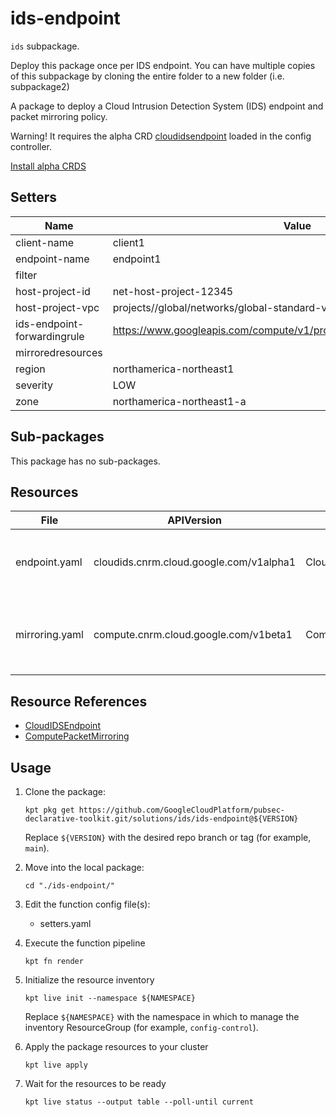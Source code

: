 <!-- BEGINNING OF PRE-COMMIT-BLUEPRINT DOCS HOOK:TITLE -->
# ids-endpoint


<!-- END OF PRE-COMMIT-BLUEPRINT DOCS HOOK:TITLE -->

<!-- BEGINNING OF PRE-COMMIT-BLUEPRINT DOCS HOOK:BODY -->
`ids` subpackage.

Deploy this package once per IDS endpoint. You can have multiple copies of this subpackage by cloning the entire folder to a new folder (i.e. subpackage2)

A package to deploy a Cloud Intrusion Detection System (IDS) endpoint and packet mirroring policy.

Warning! It requires the alpha CRD [cloudidsendpoint](https://github.com/GoogleCloudPlatform/k8s-config-connector/blob/master/crds/cloudids_v1alpha1_cloudidsendpoint.yaml)
loaded in the config controller.

[Install alpha CRDS](https://cloud.google.com/config-connector/docs/how-to/install-alpha-crds)

## Setters

|            Name             |                                            Value                                            | Type | Count |
|-----------------------------|---------------------------------------------------------------------------------------------|------|-------|
| client-name                 | client1                                                                                     | str  |     4 |
| endpoint-name               | endpoint1                                                                                   | str  |     5 |
| filter                      |                                                                                             | str  |     0 |
| host-project-id             | net-host-project-12345                                                                      | str  |     6 |
| host-project-vpc            | projects/<host-project-id>/global/networks/global-standard-vpc                              | str  |     2 |
| ids-endpoint-forwardingrule | https://www.googleapis.com/compute/v1/projects/<uid>/regions/<region>/forwardingRules/<uid> | str  |     1 |
| mirroredresources           |                                                                                             | str  |     0 |
| region                      | northamerica-northeast1                                                                     | str  |     1 |
| severity                    | LOW                                                                                         | str  |     1 |
| zone                        | northamerica-northeast1-a                                                                   | str  |     2 |

## Sub-packages

This package has no sub-packages.

## Resources

|      File      |               APIVersion                |          Kind          |                 Name                 |       Namespace        |
|----------------|-----------------------------------------|------------------------|--------------------------------------|------------------------|
| endpoint.yaml  | cloudids.cnrm.cloud.google.com/v1alpha1 | CloudIDSEndpoint       | host-project-id-endpoint-name-ids    | client-name-networking |
| mirroring.yaml | compute.cnrm.cloud.google.com/v1beta1   | ComputePacketMirroring | host-project-id-endpoint-name-mirror | client-name-networking |

## Resource References

- [CloudIDSEndpoint](https://cloud.google.com/config-connector/docs/reference/resource-docs/cloudids/cloudidsendpoint)
- [ComputePacketMirroring](https://cloud.google.com/config-connector/docs/reference/resource-docs/compute/computepacketmirroring)

## Usage

1.  Clone the package:
    ```shell
    kpt pkg get https://github.com/GoogleCloudPlatform/pubsec-declarative-toolkit.git/solutions/ids/ids-endpoint@${VERSION}
    ```
    Replace `${VERSION}` with the desired repo branch or tag
    (for example, `main`).

1.  Move into the local package:
    ```shell
    cd "./ids-endpoint/"
    ```

1.  Edit the function config file(s):
    - setters.yaml

1.  Execute the function pipeline
    ```shell
    kpt fn render
    ```

1.  Initialize the resource inventory
    ```shell
    kpt live init --namespace ${NAMESPACE}
    ```
    Replace `${NAMESPACE}` with the namespace in which to manage
    the inventory ResourceGroup (for example, `config-control`).

1.  Apply the package resources to your cluster
    ```shell
    kpt live apply
    ```

1.  Wait for the resources to be ready
    ```shell
    kpt live status --output table --poll-until current
    ```

<!-- END OF PRE-COMMIT-BLUEPRINT DOCS HOOK:BODY -->

